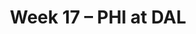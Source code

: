 ---
layout: game
title: Week 17 – PHI at DAL
season: 2013
game_id: 2013_17_PHI_DAL
away_team: PHI
home_team: DAL
---